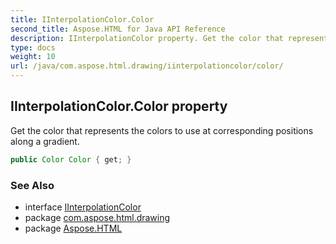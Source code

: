 ```yaml
---
title: IInterpolationColor.Color
second_title: Aspose.HTML for Java API Reference
description: IInterpolationColor property. Get the color that represents the colors to use at corresponding positions along a gradient
type: docs
weight: 10
url: /java/com.aspose.html.drawing/iinterpolationcolor/color/
---
```

## IInterpolationColor.Color property

Get the color that represents the colors to use at corresponding positions along a gradient.

```java
public Color Color { get; }
```

### See Also

* interface [IInterpolationColor](../)
* package [com.aspose.html.drawing](../../iinterpolationcolor/)
* package [Aspose.HTML](../../../)
